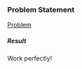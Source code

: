 <h3>Problem Statement</h3>

<a href="https://www.hackerrank.com/challenges/zipped">Problem</a>

<h5>Result</h5>

Work perfectly!